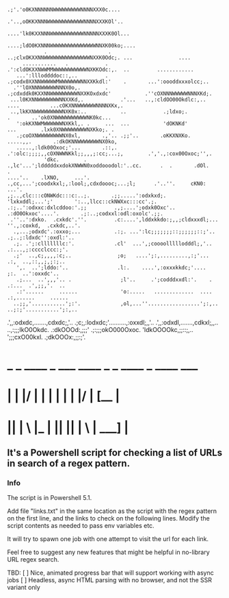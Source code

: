                                       .;'.'o0KXNNNNNNWWWWWWWWWNNNNXXX0c....                                       
                                      .'..,oOKKXNNNWWWWWWWWWWWWNNNNXXXKOl'..                                       
                                     ....'lk0KXXNNNWWWWWWWWWWWNNNNNXXXK0Ol...                                      
                                     ....;ldO0KXNNNWWWWWWWWWWWWWWWNNXK00ko;....                                    
                .                    . ..;clxOKXXNNWWWWWWWWWWWWWWWNXXK0Odc;. ...               ....                
         ...........   .            .   .':cldOKXXNWWMMWWWWWWWWWWWNXKKOdc:,.  ..         ............              
       ...':llloddddoc::,..         .    .;codx0XXNNWWWWWMWWWWWWWNNXXKkdl:'    .       ...':oooddxxxolcc;..        
      .''lOXNNNWWWWWNNNX0o,.        .    .;cdxddk0KXXNNWWWWWWWWWNXXKOxdxdc'           .''cOXNNNWWWWWNNNXKd;.       
     ...l0KXNNWWWWWWWNNXXKd,.            .'...   ..,:cldOO00Okdlc:,..  ....          ...cOKXNNWWWWWWNNNNXKx,.      
     ..,lkKXNWWWWWWWWWNXK0x:..           ..            .;ldxo;.              .       ..'ok0XNWWWWWWWWWWNK0kc...    
       ':okKXNWMWWWWWWNXKkl,. .     ...  ...           'dOKNKd'             ...        .lxk0XNWWWWWWWWNXKko;. .    
       .;coOXNWWWWWWWWNX0xl,       .,'.. .;;'..       .oKKXNXKo.        .....,,.       .:dkOKNNWWWWWWWNX0ko,       
       .....,:ldk00Oxoc;'...       .::,. .':olc:;;;;,,cOXNWWNKkl;;,,,;:cc;...;,        .','.,:cox00Oxoc;'',.       
                'dkc.        .     .,lc'...';ldddddxxdokXNWWN0xoddooodol:'..cc.      .  .       .dOl.        .     
    ....'..    .lXNO,     ...'.     .,cc,...';coodxkxl;,:lool;,cdxdoooc;...;l;      .'..''.     cKN0:     ...'.    
    ,;..,clc:::cONWKdc:::c:..;.       .;;.....':odxkxd;.      'lxkxddl;...';'       ':..,llcc::ckNWXxc:::cc'.;.    
    .:;..':odxxc:dxlcddoo:'.;;         .,;....';odxk0Oxc'.. .:dO0Okxoc'....'.       .;:..;codxxl:odl:oxolc'.;;.    
     .''..':dxko.  .cxkdc'.''.         .c:....',lddxkkdo:;,,;cldxxxdl;...             ''.,:coxkd,  .cxkdc,..'.     
      .,...;odxdc'.:oxxo;...           .:;. ...':lc;;;;;;;::;;;;;;::;'..              .;..;:ldxdc'':oxdl:'..       
      .;. .';:clllllllc:'.             .cl'  ...',;coooolllllodddl;,'..               .:...,;:cccclccc:;'.         
      .;'  ..,c;,,,,:c;..               ;o;   ....';:,.........,:;'...                .:,  ..,::,,;,;:;..          
       ',.  ..';lddo:'..                .l:.    ....',:oxxxkkdc;'....                  ;:.  ..':oxxdc'..           
       .;...  ..',,,'.. .                ;l'..     .';codddxxdl:'.    .                .:...  .',;;,'.  ..         
       .:'......     ......              'o:.....   .............  ....                .:,......     ......        
      ..;;,'...........';:'.             ,ol,...''.................';:,..             ..;:;'...........';:,..      
   .',,:odxdc,.......,cdxdc;,'..        .;c;,:lodxdc;'..........,:oxxdl;,,'..      .',,:odxdl,.......,cdkxl;,,..   
..,:;;;lkO0Okdc.   .:dkOOOd:,;;;'      .;:;;;okO000Oxoc.      'ldkOOOOkc,;;::;,..  ';;;cxO00kxl.   .;dkOOOx:,;;:;'.

# _  _ ____ _       ___ ____ _  _ ____ _ ____ ___ 
# |  | |__/ |        |  |  | |  | |__/ | [__   |  
# |__| |  \ |___     |  |__| |__| |  \ | ___]  | 

## It's a Powershell script for checking a list of URLs in search of a regex pattern.

### Info 
The script is in Powershell 5.1. 

Add file "links.txt" in the same location as the script with the regex pattern on the first line,
and the links to check on the following lines. Modify the script contents as needed to pass env variables etc.

It will try to spawn one job with one attempt to visit the url for each link.

Feel free to suggest any new features that might be helpful in no-library URL regex search.

TBD:
[ ] Nice, animated progress bar that will support working with async jobs
[ ] Headless, async HTML parsing with no browser, and not the SSR variant only
